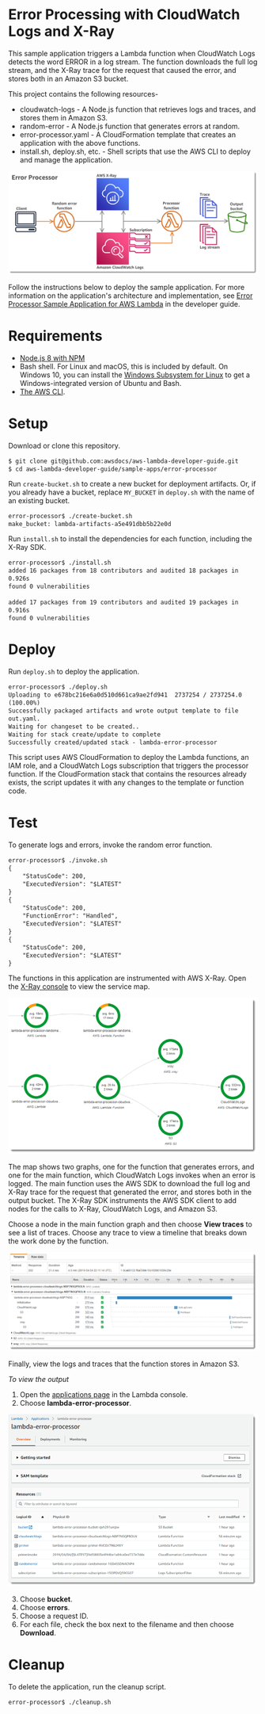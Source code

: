 # Error Processing with CloudWatch Logs and X-Ray
This sample application triggers a Lambda function when CloudWatch Logs detects the word ERROR in a log stream. The function downloads the full log stream, and the X-Ray trace for the request that caused the error, and stores both in an Amazon S3 bucket.

This project contains the following resources-
- cloudwatch-logs - A Node.js function that retrieves logs and traces, and stores them in Amazon S3.
- random-error - A Node.js function that generates errors at random.
- error-processor.yaml - A CloudFormation template that creates an application with the above functions.
- install.sh, deploy.sh, etc. - Shell scripts that use the AWS CLI to deploy and manage the application.


![Architecture](/sample-apps/error-processor/images/sample-errorprocessor.png)

Follow the instructions below to deploy the sample application. For more information on the application's architecture and implementation, see [Error Processor Sample Application for AWS Lambda](https://docs.aws.amazon.com/lambda/latest/dg/sample-errorprocessor.html) in the developer guide.

# Requirements
- [Node.js 8 with NPM](https://nodejs.org/en/download/releases/)
- Bash shell. For Linux and macOS, this is included by default. On Windows 10, you can install the [Windows Subsystem for Linux](https://docs.microsoft.com/en-us/windows/wsl/install-win10) to get a Windows-integrated version of Ubuntu and Bash.
- [The AWS CLI](https://docs.aws.amazon.com/cli/latest/userguide/cli-chap-install.html).

# Setup
Download or clone this repository.

    $ git clone git@github.com:awsdocs/aws-lambda-developer-guide.git
    $ cd aws-lambda-developer-guide/sample-apps/error-processor

Run `create-bucket.sh` to create a new bucket for deployment artifacts. Or, if you already have a bucket, replace `MY_BUCKET` in `deploy.sh` with the name of an existing bucket.

    error-processor$ ./create-bucket.sh
    make_bucket: lambda-artifacts-a5e491dbb5b22e0d

Run `install.sh` to install the dependencies for each function, including the X-Ray SDK.

    error-processor$ ./install.sh
    added 16 packages from 18 contributors and audited 18 packages in 0.926s
    found 0 vulnerabilities

    added 17 packages from 19 contributors and audited 19 packages in 0.916s
    found 0 vulnerabilities

# Deploy
Run `deploy.sh` to deploy the application.

    error-processor$ ./deploy.sh
    Uploading to e678bc216e6a0d510d661ca9ae2fd941  2737254 / 2737254.0  (100.00%)
    Successfully packaged artifacts and wrote output template to file out.yaml.
    Waiting for changeset to be created..
    Waiting for stack create/update to complete
    Successfully created/updated stack - lambda-error-processor

This script uses AWS CloudFormation to deploy the Lambda functions, an IAM role, and a CloudWatch Logs subscription that triggers the processor function. If the CloudFormation stack that contains the resources already exists, the script updates it with any changes to the template or function code.

# Test
To generate logs and errors, invoke the random error function.

    error-processor$ ./invoke.sh
    {
        "StatusCode": 200,
        "ExecutedVersion": "$LATEST"
    }
    {
        "StatusCode": 200,
        "FunctionError": "Handled",
        "ExecutedVersion": "$LATEST"
    }
    {
        "StatusCode": 200,
        "ExecutedVersion": "$LATEST"
    }

The functions in this application are instrumented with AWS X-Ray. Open the [X-Ray console](https://console.aws.amazon.com/xray/home#/service-map) to view the service map.

![Service Map](/sample-apps/error-processor/images/errorprocessor-servicemap.png)

The map shows two graphs, one for the function that generates errors, and one for the main function, which CloudWatch Logs invokes when an error is logged. The main function uses the AWS SDK to download the full log and X-Ray trace for the request that generated the error, and stores both in the output bucket. The X-Ray SDK instruments the AWS SDK client to add nodes for the calls to X-Ray, CloudWatch Logs, and Amazon S3.

Choose a node in the main function graph and then choose **View traces** to see a list of traces. Choose any trace to view a timeline that breaks down the work done by the function.

![Trace](/sample-apps/error-processor/images/errorprocessor-trace.png)

Finally, view the logs and traces that the function stores in Amazon S3.

*To view the output*
1. Open the [applications page](https://console.aws.amazon.com/lambda/home#/applications) in the Lambda console.
2. Choose **lambda-error-processor**.

  ![Application](/sample-apps/error-processor/images/errorprocessor-application.png)

3. Choose **bucket**.
4. Choose **errors**.
5. Choose a request ID.
6. For each file, check the box next to the filename and then choose **Download**.

# Cleanup
To delete the application, run the cleanup script.

    error-processor$ ./cleanup.sh